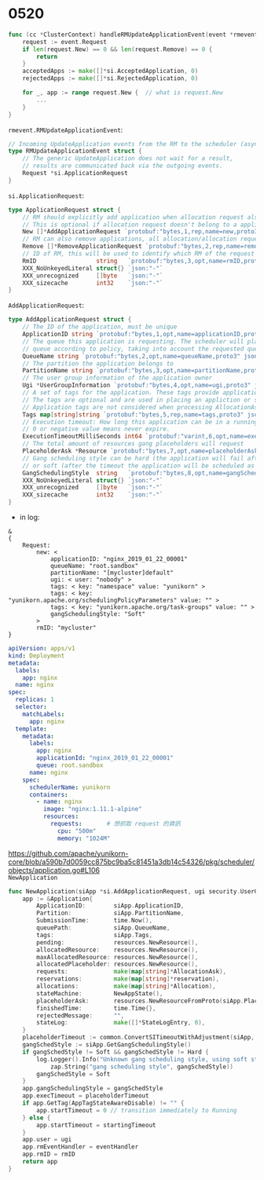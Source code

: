 # 0520

```go
func (cc *ClusterContext) handleRMUpdateApplicationEvent(event *rmevent.RMUpdateApplicationEvent) {
	request := event.Request
	if len(request.New) == 0 && len(request.Remove) == 0 {
		return
	}
	acceptedApps := make([]*si.AcceptedApplication, 0)
	rejectedApps := make([]*si.RejectedApplication, 0)

	for _, app := range request.New {  // what is request.New
        ...
	}
}
```

```rmevent.RMUpdateApplicationEvent```:
```go
// Incoming UpdateApplication events from the RM to the scheduler (async)
type RMUpdateApplicationEvent struct {
	// The generic UpdateApplication does not wait for a result,
	// results are communicated back via the outgoing events.
	Request *si.ApplicationRequest
}
```

```si.ApplicationRequest```:
```go
type ApplicationRequest struct {
	// RM should explicitly add application when allocation request also explictly belongs to application.
	// This is optional if allocation request doesn't belong to a application. (Independent allocation)
	New []*AddApplicationRequest `protobuf:"bytes,1,rep,name=new,proto3" json:"new,omitempty"`  // this is the event.Request 
	// RM can also remove applications, all allocation/allocation requests associated with the application will be removed
	Remove []*RemoveApplicationRequest `protobuf:"bytes,2,rep,name=remove,proto3" json:"remove,omitempty"`
	// ID of RM, this will be used to identify which RM of the request comes from.
	RmID                 string   `protobuf:"bytes,3,opt,name=rmID,proto3" json:"rmID,omitempty"`
	XXX_NoUnkeyedLiteral struct{} `json:"-"`
	XXX_unrecognized     []byte   `json:"-"`
	XXX_sizecache        int32    `json:"-"`
}
```

```AddApplicationRequest```:
```go
type AddApplicationRequest struct {
	// The ID of the application, must be unique
	ApplicationID string `protobuf:"bytes,1,opt,name=applicationID,proto3" json:"applicationID,omitempty"`
	// The queue this application is requesting. The scheduler will place the application into a
	// queue according to policy, taking into account the requested queue as per the policy.
	QueueName string `protobuf:"bytes,2,opt,name=queueName,proto3" json:"queueName,omitempty"`
	// The partition the application belongs to
	PartitionName string `protobuf:"bytes,3,opt,name=partitionName,proto3" json:"partitionName,omitempty"`
	// The user group information of the application owner
	Ugi *UserGroupInformation `protobuf:"bytes,4,opt,name=ugi,proto3" json:"ugi,omitempty"`
	// A set of tags for the application. These tags provide application level generic inforamtion.
	// The tags are optional and are used in placing an appliction or scheduling.
	// Application tags are not considered when processing AllocationAsks.
	Tags map[string]string `protobuf:"bytes,5,rep,name=tags,proto3" json:"tags,omitempty" protobuf_key:"bytes,1,opt,name=key,proto3" protobuf_val:"bytes,2,opt,name=value,proto3"`
	// Execution timeout: How long this application can be in a running state
	// 0 or negative value means never expire.
	ExecutionTimeoutMilliSeconds int64 `protobuf:"varint,6,opt,name=executionTimeoutMilliSeconds,proto3" json:"executionTimeoutMilliSeconds,omitempty"`
	// The total amount of resources gang placeholders will request
	PlaceholderAsk *Resource `protobuf:"bytes,7,opt,name=placeholderAsk,proto3" json:"placeholderAsk,omitempty"`
	// Gang scheduling style can be hard (the application will fail after placeholder timeout)
	// or soft (after the timeout the application will be scheduled as a normal application)
	GangSchedulingStyle  string   `protobuf:"bytes,8,opt,name=gangSchedulingStyle,proto3" json:"gangSchedulingStyle,omitempty"`
	XXX_NoUnkeyedLiteral struct{} `json:"-"`
	XXX_unrecognized     []byte   `json:"-"`
	XXX_sizecache        int32    `json:"-"`
}
```
* in log:
```
&
{
    Request: 
        new: < 
            applicationID: "nginx_2019_01_22_00001"
            queueName: "root.sandbox"
            partitionName: "[mycluster]default"
            ugi: < user: "nobody" > 
            tags: < key: "namespace" value: "yunikorn" > 
            tags: < key: "yunikorn.apache.org/schedulingPolicyParameters" value: "" > 
            tags: < key: "yunikorn.apache.org/task-groups" value: "" > 
            gangSchedulingStyle: "Soft" 
        > 
        rmID: "mycluster"
}
```

```yaml
apiVersion: apps/v1
kind: Deployment
metadata:
  labels:
    app: nginx
  name: nginx
spec:
  replicas: 1
  selector:
    matchLabels:
      app: nginx
  template:
    metadata:
      labels:
        app: nginx
        applicationId: "nginx_2019_01_22_00001"
        queue: root.sandbox
      name: nginx
    spec:
      schedulerName: yunikorn
      containers:
        - name: nginx
          image: "nginx:1.11.1-alpine"
          resources:
            requests:       # 想抓取 request 的資訊
              cpu: "500m"
              memory: "1024M"
```
https://github.com/apache/yunikorn-core/blob/a590b7d0059cc875bc9ba5c81451a3db14c54326/pkg/scheduler/objects/application.go#L106  
```NewApplication```
```go
func NewApplication(siApp *si.AddApplicationRequest, ugi security.UserGroup, eventHandler handler.EventHandler, rmID string) *Application {
	app := &Application{
		ApplicationID:        siApp.ApplicationID,
		Partition:            siApp.PartitionName,
		SubmissionTime:       time.Now(),
		queuePath:            siApp.QueueName,
		tags:                 siApp.Tags,
		pending:              resources.NewResource(),
		allocatedResource:    resources.NewResource(),
		maxAllocatedResource: resources.NewResource(),
		allocatedPlaceholder: resources.NewResource(),
		requests:             make(map[string]*AllocationAsk),
		reservations:         make(map[string]*reservation),
		allocations:          make(map[string]*Allocation),
		stateMachine:         NewAppState(),
		placeholderAsk:       resources.NewResourceFromProto(siApp.PlaceholderAsk),
		finishedTime:         time.Time{},
		rejectedMessage:      "",
		stateLog:             make([]*StateLogEntry, 0),
	}
	placeholderTimeout := common.ConvertSITimeoutWithAdjustment(siApp, defaultPlaceholderTimeout)
	gangSchedStyle := siApp.GetGangSchedulingStyle()
	if gangSchedStyle != Soft && gangSchedStyle != Hard {
		log.Logger().Info("Unknown gang scheduling style, using soft style as default",
			zap.String("gang scheduling style", gangSchedStyle))
		gangSchedStyle = Soft
	}
	app.gangSchedulingStyle = gangSchedStyle
	app.execTimeout = placeholderTimeout
	if app.GetTag(AppTagStateAwareDisable) != "" {
		app.startTimeout = 0 // transition immediately to Running
	} else {
		app.startTimeout = startingTimeout
	}
	app.user = ugi
	app.rmEventHandler = eventHandler
	app.rmID = rmID
	return app
}
```
